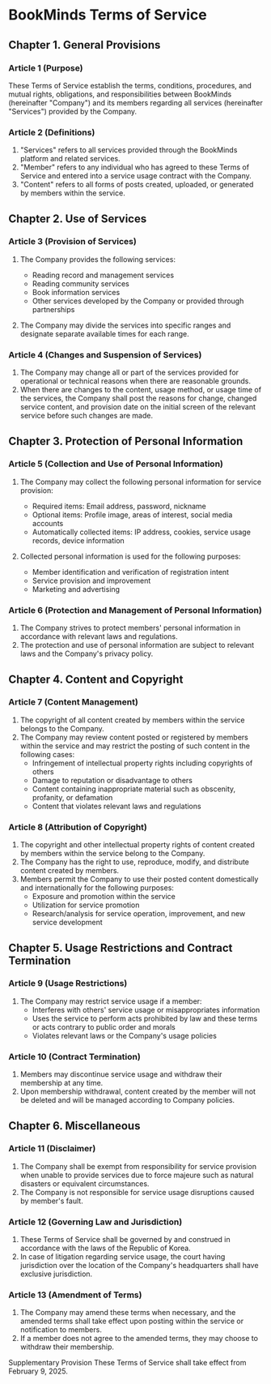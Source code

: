 # BookMinds Terms of Service

## Chapter 1. General Provisions

### Article 1 (Purpose)

These Terms of Service establish the terms, conditions, procedures, and mutual rights, obligations, and responsibilities between BookMinds (hereinafter "Company") and its members regarding all services (hereinafter "Services") provided by the Company.

### Article 2 (Definitions)

1. "Services" refers to all services provided through the BookMinds platform and related services.
2. "Member" refers to any individual who has agreed to these Terms of Service and entered into a service usage contract with the Company.
3. "Content" refers to all forms of posts created, uploaded, or generated by members within the service.

## Chapter 2. Use of Services

### Article 3 (Provision of Services)

1. The Company provides the following services:

    - Reading record and management services
    - Reading community services
    - Book information services
    - Other services developed by the Company or provided through partnerships

2. The Company may divide the services into specific ranges and designate separate available times for each range.

### Article 4 (Changes and Suspension of Services)

1. The Company may change all or part of the services provided for operational or technical reasons when there are reasonable grounds.
2. When there are changes to the content, usage method, or usage time of the services, the Company shall post the reasons for change, changed service content, and provision date on the initial screen of the relevant service before such changes are made.

## Chapter 3. Protection of Personal Information

### Article 5 (Collection and Use of Personal Information)

1. The Company may collect the following personal information for service provision:

    - Required items: Email address, password, nickname
    - Optional items: Profile image, areas of interest, social media accounts
    - Automatically collected items: IP address, cookies, service usage records, device information

2. Collected personal information is used for the following purposes:
    - Member identification and verification of registration intent
    - Service provision and improvement
    - Marketing and advertising

### Article 6 (Protection and Management of Personal Information)

1. The Company strives to protect members' personal information in accordance with relevant laws and regulations.
2. The protection and use of personal information are subject to relevant laws and the Company's privacy policy.

## Chapter 4. Content and Copyright

### Article 7 (Content Management)

1. The copyright of all content created by members within the service belongs to the Company.
2. The Company may review content posted or registered by members within the service and may restrict the posting of such content in the following cases:
    - Infringement of intellectual property rights including copyrights of others
    - Damage to reputation or disadvantage to others
    - Content containing inappropriate material such as obscenity, profanity, or defamation
    - Content that violates relevant laws and regulations

### Article 8 (Attribution of Copyright)

1. The copyright and other intellectual property rights of content created by members within the service belong to the Company.
2. The Company has the right to use, reproduce, modify, and distribute content created by members.
3. Members permit the Company to use their posted content domestically and internationally for the following purposes:
    - Exposure and promotion within the service
    - Utilization for service promotion
    - Research/analysis for service operation, improvement, and new service development

## Chapter 5. Usage Restrictions and Contract Termination

### Article 9 (Usage Restrictions)

1. The Company may restrict service usage if a member:
    - Interferes with others' service usage or misappropriates information
    - Uses the service to perform acts prohibited by law and these terms or acts contrary to public order and morals
    - Violates relevant laws or the Company's usage policies

### Article 10 (Contract Termination)

1. Members may discontinue service usage and withdraw their membership at any time.
2. Upon membership withdrawal, content created by the member will not be deleted and will be managed according to Company policies.

## Chapter 6. Miscellaneous

### Article 11 (Disclaimer)

1. The Company shall be exempt from responsibility for service provision when unable to provide services due to force majeure such as natural disasters or equivalent circumstances.
2. The Company is not responsible for service usage disruptions caused by member's fault.

### Article 12 (Governing Law and Jurisdiction)

1. These Terms of Service shall be governed by and construed in accordance with the laws of the Republic of Korea.
2. In case of litigation regarding service usage, the court having jurisdiction over the location of the Company's headquarters shall have exclusive jurisdiction.

### Article 13 (Amendment of Terms)

1. The Company may amend these terms when necessary, and the amended terms shall take effect upon posting within the service or notification to members.
2. If a member does not agree to the amended terms, they may choose to withdraw their membership.

Supplementary Provision
These Terms of Service shall take effect from February 9, 2025.
